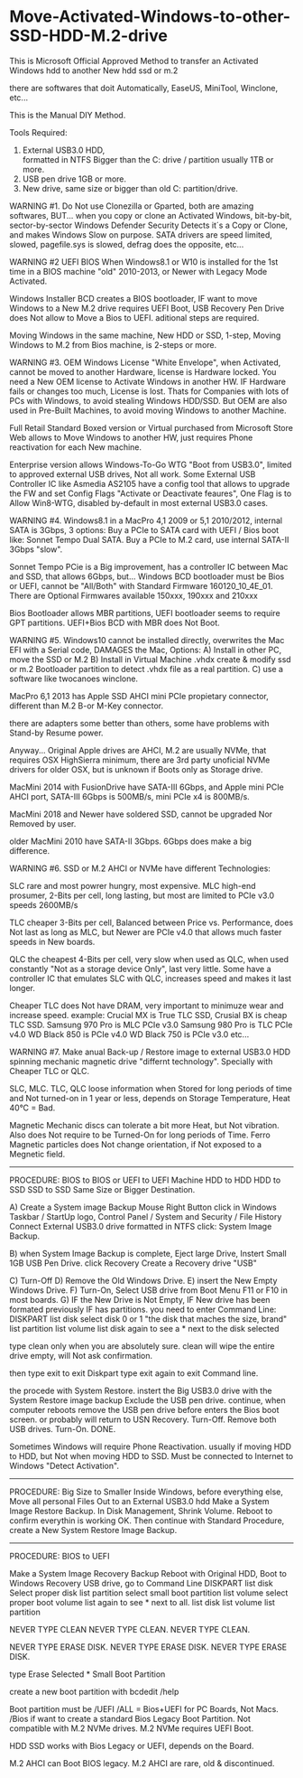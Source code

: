 # Move-Activated-Windows-to-other-SSD-HDD-M.2-drive

This is Microsoft Official Approved Method to transfer an Activated Windows hdd to another New hdd ssd or m.2

there are softwares that doit Automatically,
EaseUS, MiniTool, Winclone, etc...

This is the Manual DIY Method.

Tools Required:
1) External USB3.0 HDD,  
formatted in NTFS
Bigger than the C: drive / partition usually 1TB or more.
2) USB pen drive 1GB or more.
3) New drive, 
same size or bigger than old C: partition/drive.


WARNING #1.
Do Not use Clonezilla or Gparted,
both are amazing softwares,
BUT...
when you copy or clone an Activated Windows,
bit-by-bit, sector-by-sector
Windows Defender Security Detects it´s a Copy or Clone, 
and makes Windows Slow on purpose.
SATA drivers are speed limited, slowed,
pagefile.sys is slowed,
defrag does the opposite,
etc...

WARNING #2
UEFI BIOS
When Windows8.1 or W10 is installed for the 1st time in a
BIOS machine "old" 2010-2013, or Newer with Legacy Mode Activated.

Windows Installer BCD creates a BIOS bootloader,
IF want to move Windows to a New M.2 drive requires UEFI Boot,
USB Recovery Pen Drive does Not allow to Move a Bios to UEFI.
aditional steps are required.

Moving Windows in the same machine, New HDD or SSD, 1-step,
Moving Windows to M.2 from Bios machine, is 2-steps or more.


WARNING #3.
OEM Windows License "White Envelope",
when Activated, cannot be moved to another Hardware,
license is Hardware locked.
You need a New OEM license to Activate Windows in another HW.
IF Hardware fails or changes too much, License is lost.
Thats for Companies with lots of PCs with Windows, to avoid stealing Windows HDD/SSD.
But OEM are also used in Pre-Built Machines, to avoid moving Windows to another Machine.

Full Retail Standard Boxed version or Virtual purchased from Microsoft Store Web allows to Move Windows to another HW, just requires Phone reactivation for each New machine.

Enterprise version allows Windows-To-Go WTG "Boot from USB3.0",
limited to approved external USB drives, Not all work.
Some External USB Controller IC like Asmedia AS2105 have a config tool that allows to upgrade the FW and set Config Flags "Activate or Deactivate feaures",
One Flag is to Allow Win8-WTG, disabled by-default in most external USB3.0 cases.


WARNING #4.
Windows8.1 in a MacPro 4,1 2009 or 5,1 2010/2012, 
internal SATA is 3Gbps, 
3 options:
Buy a PCIe to SATA card with UEFI / Bios boot like:
 Sonnet Tempo Dual SATA.
Buy a PCIe to M.2 card,
use internal SATA-II 3Gbps "slow".

Sonnet Tempo PCie is a Big improvement,
has a controller IC between Mac and SSD,
that allows 6Gbps, but... Windows BCD bootloader must be Bios or UEFI, cannot be "All/Both" with Standard Firmware 160120_10_4E_01.
There are Optional Firmwares available 150xxx, 190xxx and 210xxx

Bios Bootloader allows MBR partitions,
UEFI bootloader seems to require GPT partitions.
UEFI+Bios BCD with MBR does Not Boot.

WARNING #5.
Windows10 cannot be installed directly,
overwrites the Mac EFI with a Serial code,
DAMAGES the Mac,
Options:
A) Install in other PC, move the SSD or M.2
B) Install in Virtual Machine .vhdx
create & modify ssd or m.2 Bootloader partition to detect .vhdx file as a real partition.
C) use a software like twocanoes winclone. 

MacPro 6,1 2013
has Apple SSD AHCI mini PCIe propietary connector, 
different than M.2 B-or M-Key connector.

there are adapters some better than others, 
some have problems with Stand-by Resume power.

Anyway... Original Apple drives are AHCI,
M.2 are usually NVMe, that requires OSX HighSierra minimum,
there are 3rd party unoficial NVMe drivers for older OSX, but is unknown if Boots only as Storage drive. 

MacMini 2014 with FusionDrive have SATA-III 6Gbps, and Apple mini PCIe AHCI port, 
SATA-III 6Gbps is 500MB/s, mini PCIe x4 is 800MB/s.

MacMini 2018 and Newer have soldered SSD, 
cannot be upgraded Nor Removed by user.

older MacMini 2010 have SATA-II 3Gbps.
6Gbps does make a big difference.


WARNING #6.
SSD or M.2 
AHCI or NVMe have different Technologies:

SLC rare and most powrer hungry, most expensive.
MLC high-end prosumer, 2-Bits per cell, long lasting, but most are limited to PCIe v3.0 speeds 2600MB/s

TLC cheaper 3-Bits per cell, Balanced between Price vs. Performance,
does Not last as long as MLC, 
but Newer are PCIe v4.0 that allows much faster speeds in New boards.

QLC the cheapest 4-Bits per cell, very slow when used as QLC,
when used constantly "Not as a storage device Only", last very little.
Some have a controller IC that emulates SLC with QLC, increases speed and makes it last longer.

Cheaper TLC does Not have DRAM, very important to minimuze wear and increase speed.
example:
Crucial MX is True TLC SSD,
Crusial BX is cheap TLC SSD.
Samsung 970 Pro is MLC PCIe v3.0
Samsung 980 Pro is TLC PCIe v4.0
WD Black 850 is PCIe v4.0
WD Black 750 is PCIe v3.0
etc...


WARNING #7.
Make anual Back-up / Restore image to external USB3.0 HDD spinning mechanic magnetic drive "differnt technology".
Specially with Cheaper TLC or QLC.

SLC, MLC. TLC, QLC loose information when Stored for long periods of time and Not turned-on in 1 year or less, depends on Storage Temperature, Heat 40°C = Bad.

Magnetic Mechanic discs can tolerate a bit more Heat,
but Not vibration.
Also does Not require to be Turned-On for long periods of Time.
Ferro Magnetic particles does Not change orientation, if Not exposed to a Megnetic field.

----
PROCEDURE:
BIOS to BIOS or UEFI to UEFI Machine
HDD to HDD 
HDD to SSD
SSD to SSD
Same Size or Bigger Destination.

A) Create a System image Backup
Mouse Right Button click in Windows Taskbar / StartUp logo,
Control Panel / System and Security / File History
Connect External USB3.0 drive formatted in NTFS
click: System Image Backup.

B) when System Image Backup is complete,
Eject large Drive,
Instert Small 1GB USB Pen Drive.
click Recovery
Create a Recovery drive "USB"

C) Turn-Off
D) Remove the Old Windows Drive.
E) insert the New Empty Windows Drive.
F) Turn-On, Select USB drive from Boot Menu F11 or F10 in most boards.
G) IF the New Drive is Not Empty,
IF New drive has been formated previously
IF has partitions.
you need to enter Command Line:
DISKPART
list disk
select disk 0 or 1 "the disk that maches the size, brand"
list partition
list volume
list disk again to see a * next to the disk selected

type clean only when you are absolutely sure.
clean will wipe the entire drive empty,
will Not ask confirmation.

then type exit to exit Diskpart
type exit again to exit Command line.

the procede with System Restore.
instert the Big USB3.0 drive with the System Restore image backup
Exclude the USB pen drive.
continue,
when computer reboots remove the USB pen drive before enters the Bios boot screen.
or probably will return to USN Recovery.
Turn-Off.
Remove both USB drives.
Turn-On.
DONE.

Sometimes Windows will require Phone Reactivation.
usually if moving HDD to HDD,
but Not when moving HDD to SSD.
Must be connected to Internet to Windows "Detect Activation".

-----
PROCEDURE:
Big Size to Smaller
Inside Windows, before everything else,
Move all personal Files Out to an External USB3.0 hdd
Make a System Image Restore Backup.
In Disk Management,
Shrink Volume.
Reboot to confirm everythin is working OK.
Then continue with Standard Procedure, create a New System Restore Image Backup.

-----
PROCEDURE:
BIOS to UEFI

Make a System Image Recovery Backup
Reboot with Original HDD,
Boot to Windows Recovery USB drive,
go to Command Line
DISKPART
list disk
Select proper disk
list partition
select small boot partition
list volume 
select proper boot volume
list again to see * next to all.
list disk
list volume
list partition

NEVER TYPE CLEAN
NEVER TYPE CLEAN.
NEVER TYPE CLEAN.

NEVER TYPE ERASE DISK.
NEVER TYPE ERASE DISK.
NEVER TYPE ERASE DISK.


type Erase Selected * Small Boot Partition

create a new boot partition with 
bcdedit /help

Boot partition must be /UEFI 
/ALL = Bios+UEFI for PC Boards,
Not Macs.
/Bios if want to create a standard Bios Legacy Boot Partition.
Not compatible with M.2 NVMe drives.
M.2 NVMe requires UEFI Boot.

HDD SSD works with Bios Legacy or UEFI, depends on the Board.

M.2 AHCI can Boot BIOS legacy.
M.2 AHCI are rare, old & discontinued.

